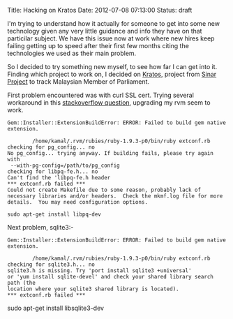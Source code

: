 Title: Hacking on Kratos
Date: 2012-07-08 07:13:00
Status: draft

I'm trying to understand how it actually for someone to get into some new 
technology given any very little guidance and info they have on that particilar 
subject. We have this issue now at work where new hires keep failing getting up 
to speed after their first few months citing the technologies we used as their 
main problem.

So I decided to try something new myself, to see how far I can get into it.  
Finding which project to work on, I decided on [Kratos][1], project from [Sinar 
Project][2] to track Malaysian Member of Parliament.

First problem encountered was with curl SSL cert. Trying several workaround in 
this [stackoverflow question][3], upgrading my rvm seem to work.

    Gem::Installer::ExtensionBuildError: ERROR: Failed to build gem native 
    extension.

            /home/kamal/.rvm/rubies/ruby-1.9.3-p0/bin/ruby extconf.rb 
    checking for pg_config... no
    No pg_config... trying anyway. If building fails, please try again with
     --with-pg-config=/path/to/pg_config
    checking for libpq-fe.h... no
    Can't find the 'libpq-fe.h header
    *** extconf.rb failed ***
    Could not create Makefile due to some reason, probably lack of
    necessary libraries and/or headers.  Check the mkmf.log file for more
    details.  You may need configuration options.

    sudo apt-get install libpq-dev  

Next problem, sqlite3:-

    Gem::Installer::ExtensionBuildError: ERROR: Failed to build gem native extension.

            /home/kamal/.rvm/rubies/ruby-1.9.3-p0/bin/ruby extconf.rb 
    checking for sqlite3.h... no
    sqlite3.h is missing. Try 'port install sqlite3 +universal'
    or 'yum install sqlite-devel' and check your shared library search path (the
    location where your sqlite3 shared library is located).
    *** extconf.rb failed ***

sudo apt-get install libsqlite3-dev


[1]:https://github.com/Sinar/Kratos/
[2]:ahttp://sinarproject.org/
[3]:http://stackoverflow.com/questions/6414232/curl-certificate-error-when-using-rvm-to-install-ruby-1-9-2
